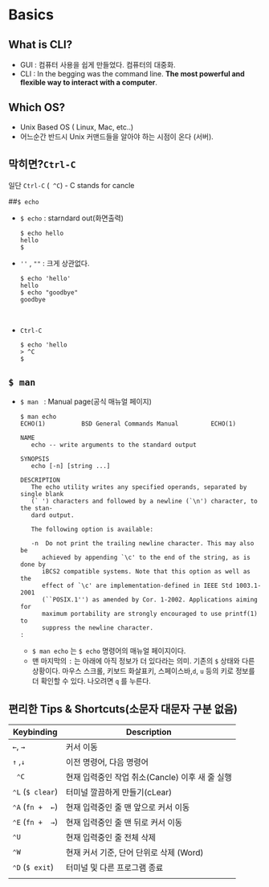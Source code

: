 # Basics

## What is CLI?

* GUI : 컴퓨터 사용을 쉽게 만들었다. 컴퓨터의 대중화.
* CLI : In the begging was the command line. **The most powerful and flexible way to interact with a computer**.

## Which OS?

* Unix Based OS ( Linux, Mac, etc..)
*  어느순간 반드시 Unix 커맨드들을 알아야 하는 시점이 온다 (서버).



## 막히면?`Ctrl-C`

일단 `Ctrl-C` (` ^C`) - C stands for cancle

##`$ echo`

* `$ echo` : starndard out(화면출력)

  ```shell
  $ echo hello
  hello
  $
  ```


* `''` , `""` : 크게 상관없다.

  ```shell
  $ echo 'hello'
  hello
  $ echo "goodbye"
  goodbye
  ```

  ​

* `Ctrl-C`

  ```shell
  $ echo 'hello
  > ^C
  $
  ```

## `$ man`

* `$ man ` : Manual page(공식 매뉴얼 페이지)

  ```shell
  $ man echo
  ECHO(1)          BSD General Commands Manual         ECHO(1)

  NAME
     echo -- write arguments to the standard output

  SYNOPSIS
     echo [-n] [string ...]

  DESCRIPTION
     The echo utility writes any specified operands, separated by single blank
     (` ') characters and followed by a newline (`\n') character, to the stan-
     dard output.

     The following option is available:

     -n  Do not print the trailing newline character. This may also be
        achieved by appending `\c' to the end of the string, as is done by
        iBCS2 compatible systems. Note that this option as well as the
        effect of `\c' are implementation-defined in IEEE Std 1003.1-2001
        (``POSIX.1'') as amended by Cor. 1-2002. Applications aiming for
        maximum portability are strongly encouraged to use printf(1) to
        suppress the newline character.
  :                                                                             
  ```

  * `$ man echo` 는 `$ echo` 명령어의 매뉴얼 페이지이다.
  * 맨 마지막의 `:` 는 아래에 아직 정보가 더 있다라는 의미. 기존의 `$` 상태와 다른 상황이다. 마우스 스크롤, 키보드 화살표키, 스페이스바,`d`, `u` 등의 키로 정보를 더 확인할 수 있다. 나오려면 `q` 를 누른다.

## 편리한 Tips & Shortcuts(소문자 대문자 구분 없음)

| Keybinding        | Description                                     |
| ----------------- | ----------------------------------------------- |
| ``←``,  `→`       | 커서 이동                                       |
| `↑` ,`↓`          | 이전 명령어, 다음 명령어                        |
| ` ⌃C`             | 현재 입력중인 작업 취소(Cancle) 이후 새 줄 실행 |
| `⌃L`  (`$ clear`) | 터미널 깔끔하게 만들기(cLear)                   |
| `⌃A` (`fn +  ←`)  | 현재 입력중인 줄 맨 앞으로 커서 이동            |
| `⌃E` (`fn +  →`)  | 현재 입력중인 줄 맨 뒤로 커서 이동              |
| `⌃U`              | 현재 입력중인 줄 전체 삭제                      |
| `⌃W`              | 현재 커서 기준, 단어 단위로 삭제 (Word)         |
| `⌃D` (`$ exit`)   | 터미널 및 다른 프로그램 종료                    |
|                   |                                                 |